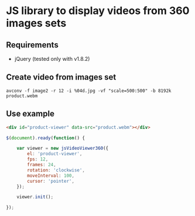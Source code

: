 # JS library to display videos from 360 images sets

## Requirements

 - jQuery (tested only with v1.8.2)

## Create video from images set

    avconv -f image2 -r 12 -i %04d.jpg -vf "scale=500:500" -b 8192k product.webm

## Use example

```html
<div id="product-viewer" data-src="product.webm"></div>

```

```javascript
$(document).ready(function() {

    var viewer = new jsVideoViewer360({
        el: 'product-viewer',
        fps: 12,
        frames: 24,
        rotation: 'clockwise',
        moveInterval: 100,
        cursor: 'pointer',
    });

    viewer.init();

});
```

